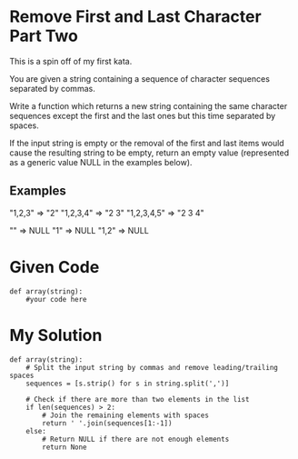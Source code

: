 # Remove First and Last Character Part Two

This is a spin off of my first kata.

You are given a string containing a sequence of character sequences separated by commas.

Write a function which returns a new string containing the same character sequences except the first and the last ones but this time separated by spaces.

If the input string is empty or the removal of the first and last items would cause the resulting string to be empty, return an empty value (represented as a generic value NULL in the examples below).

## Examples

"1,2,3"      =>  "2"
"1,2,3,4"    =>  "2 3"
"1,2,3,4,5"  =>  "2 3 4"

""     =>  NULL
"1"    =>  NULL
"1,2"  =>  NULL

# Given Code

```{python}
def array(string):
    #your code here
```

# My Solution

```{python}
def array(string):
    # Split the input string by commas and remove leading/trailing spaces
    sequences = [s.strip() for s in string.split(',')]

    # Check if there are more than two elements in the list
    if len(sequences) > 2:
        # Join the remaining elements with spaces
        return ' '.join(sequences[1:-1])
    else:
        # Return NULL if there are not enough elements
        return None
```

